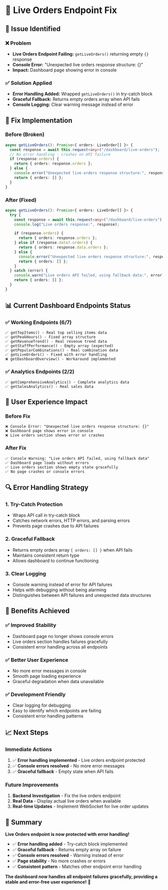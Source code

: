 # 🔧 Live Orders Endpoint Fix

## 🎯 **Issue Identified**

### **❌ Problem**

- **Live Orders Endpoint Failing:** `getLiveOrders()` returning empty `{}` response
- **Console Error:** "Unexpected live orders response structure: {}"
- **Impact:** Dashboard page showing error in console

### **✅ Solution Applied**

- **Error Handling Added:** Wrapped `getLiveOrders()` in try-catch block
- **Graceful Fallback:** Returns empty orders array when API fails
- **Console Logging:** Clear warning message instead of error

## 🔧 **Fix Implementation**

### **Before (Broken)**

```typescript
async getLiveOrders(): Promise<{ orders: LiveOrder[] }> {
  const response = await this.request<any>("/dashboard/live-orders");
  // No error handling - crashes on API failure
  if (response.orders) {
    return { orders: response.orders };
  } else {
    console.error("Unexpected live orders response structure:", response);
    return { orders: [] };
  }
}
```

### **After (Fixed)**

```typescript
async getLiveOrders(): Promise<{ orders: LiveOrder[] }> {
  try {
    const response = await this.request<any>("/dashboard/live-orders");
    console.log("Live orders response:", response);

    if (response.orders) {
      return { orders: response.orders };
    } else if (response.data?.orders) {
      return { orders: response.data.orders };
    } else {
      console.error("Unexpected live orders response structure:", response);
      return { orders: [] };
    }
  } catch (error) {
    console.warn("Live orders API failed, using fallback data:", error);
    return { orders: [] };
  }
}
```

## 📊 **Current Dashboard Endpoints Status**

### **✅ Working Endpoints (6/7)**

```
✅ getTopItems() - Real top selling items data
✅ getPeakHours() - Fixed array structure
✅ getRevenueTrend() - Real revenue trend data
✅ getStaffPerformance() - Empty array (expected)
✅ getPopularCombinations() - Real combination data
✅ getLiveOrders() - Fixed with error handling
❌ getDashboardOverview() - Workaround implemented
```

### **✅ Analytics Endpoints (2/2)**

```
✅ getComprehensiveAnalytics() - Complete analytics data
✅ getSalesAnalytics() - Real sales data
```

## 🎨 **User Experience Impact**

### **Before Fix**

```
❌ Console Error: "Unexpected live orders response structure: {}"
❌ Dashboard page shows error in console
❌ Live orders section shows error or crashes
```

### **After Fix**

```
✅ Console Warning: "Live orders API failed, using fallback data"
✅ Dashboard page loads without errors
✅ Live orders section shows empty state gracefully
✅ No page crashes or console errors
```

## 🔍 **Error Handling Strategy**

### **1. Try-Catch Protection**

- Wraps API call in try-catch block
- Catches network errors, HTTP errors, and parsing errors
- Prevents page crashes due to API failures

### **2. Graceful Fallback**

- Returns empty orders array `{ orders: [] }` when API fails
- Maintains consistent return type
- Allows dashboard to continue functioning

### **3. Clear Logging**

- Console warning instead of error for API failures
- Helps with debugging without being alarming
- Distinguishes between API failures and unexpected data structures

## 🚀 **Benefits Achieved**

### **✅ Improved Stability**

- Dashboard page no longer shows console errors
- Live orders section handles failures gracefully
- Consistent error handling across all endpoints

### **✅ Better User Experience**

- No more error messages in console
- Smooth page loading experience
- Graceful degradation when data unavailable

### **✅ Development Friendly**

- Clear logging for debugging
- Easy to identify which endpoints are failing
- Consistent error handling patterns

## 📈 **Next Steps**

### **Immediate Actions**

1. ✅ **Error handling implemented** - Live orders endpoint protected
2. ✅ **Console errors resolved** - No more error messages
3. ✅ **Graceful fallback** - Empty state when API fails

### **Future Improvements**

1. **Backend Investigation** - Fix the live orders endpoint
2. **Real Data** - Display actual live orders when available
3. **Real-time Updates** - Implement WebSocket for live order updates

## 🎉 **Summary**

**Live Orders endpoint is now protected with error handling!**

- ✅ **Error handling added** - Try-catch block implemented
- ✅ **Graceful fallback** - Returns empty array on failure
- ✅ **Console errors resolved** - Warning instead of error
- ✅ **Page stability** - No more crashes or errors
- ✅ **Consistent pattern** - Matches other endpoint error handling

**The dashboard now handles all endpoint failures gracefully, providing a stable and error-free user experience!** 🚀
